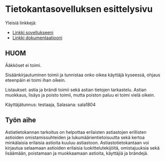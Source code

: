 ﻿# Tietokantasovelluksen esittelysivu

Yleisiä linkkejä:

* [Linkki sovellukseeni](http://hanneras.users.cs.helsinki.fi/Tietokantasovellus)
* [Linkki dokumentaatiooni](https://github.com/hannerasa/Tsoha-Bootstrap/blob/master/doc/dokumentaatio.pdf)

## HUOM

Ääkköset ei toimi. 

Sisäänkirjautuminen toimii ja tunnistaa onko oikea käyttäjä kyseessä, ohjaus eteenpäin ei toimi ihan oikein.

Listaukset: astia ja brändi toimii sekä astian tietojen tarkastelu. 
Astian muokkaus, lisäys ja poisto toimii, mutta poiston paluu ei toimi vielä oikein.

Käyttäjätunnus: testaaja, Salasana: sala1804

## Työn aihe

Astiatietokannan tarkoitus on helpottaa erilaisten astiastojen erillisten astioiden omistamissuhteiden ja lukumäärientietoisuutta sekä kertoa minkälaisia erilaisia astioita kuuluu astiastoon. 
Astiastotietokantaan voi kirjautua selaamaan astioiden erilaisia luokittelutekijöitä, omistajuuksia sekä lisäämään, poistamaan ja muokkaamaan astioita, käyttäjiä ja brändejä.
